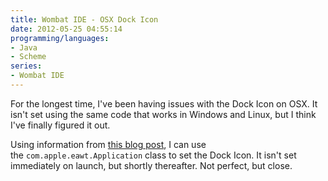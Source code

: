 ```yaml
---
title: Wombat IDE - OSX Dock Icon
date: 2012-05-25 04:55:14
programming/languages:
- Java
- Scheme
series:
- Wombat IDE
---
```

For the longest time, I've been having issues with the Dock Icon on OSX. It isn't set using the same code that works in Windows and Linux, but I think I've finally figured it out.

Using information from <a title="Java OSX Dock Icon and Name" href="http://alexlaird.net/2011/02/java-os-x-dock-icon-and-name/">this blog post</a>, I can use the `com.apple.eawt.Application` class to set the Dock Icon. It isn't set immediately on launch, but shortly thereafter. Not perfect, but close.